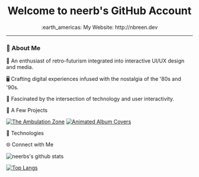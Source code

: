 <h1 align="center">Welcome to neerb's GitHub Account</h1>

<p align="center">:earth_americas: My Website: http://nbreen.dev</p>

----------------------------------------------------------------------------------------------------------


<h3 align="">👾 About Me</h3>

🎹 An enthusiast of retro-futurism integrated into interactive UI/UX design and media.

🖥️ Crafting digital experiences infused with the nostalgia of the '80s and '90s.

🌠 Fascinated by the intersection of technology and user interactivity.

🚀 A Few Projects

[![The Ambulation Zone](https://github-readme-stats.vercel.app/api/pin/?username=neerb&repo=ambulationzone-npm)](https://ambulate.net)
[![Animated Album Covers](https://github-readme-stats.vercel.app/api/pin/?username=neerb&repo=animated-album-covers)](https://neerb.github.io/animated-album-covers/)


💾 Technologies



🌐 Connect with Me

![neerbs's github stats](https://github-readme-stats.vercel.app/api?username=neerb)


[![Top Langs](https://github-readme-stats.vercel.app/api/top-langs/?username=neerb)](https://github.com/neerb/github-readme-stats)

<!--
**neerb/neerb** is a ✨ _special_ ✨ repository because its `README.md` (this file) appears on your GitHub profile.

Here are some ideas to get you started:

- 🔭 I’m currently working on ...
- 🌱 I’m currently learning ...
- 👯 I’m looking to collaborate on ...
- 🤔 I’m looking for help with ...
- 💬 Ask me about ...
- 📫 How to reach me: ...
- 😄 Pronouns: ...
- ⚡ Fun fact: ...
-->
